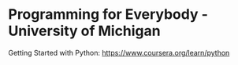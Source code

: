 # Programming for Everybody - University of Michigan

Getting Started with Python: https://www.coursera.org/learn/python
